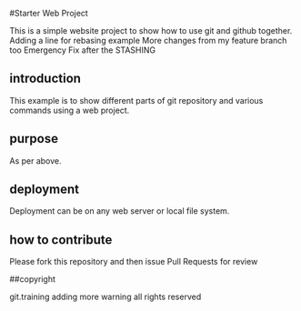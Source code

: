 #Starter Web Project

This is a simple website project to show how to use git and github together.
Adding a line for rebasing example
More changes from my feature branch too
Emergency Fix after the STASHING 

## introduction

This example is to show different parts of git repository and various commands using a web project.

## purpose

As per above.

## deployment

Deployment can be on any web server or local file system.

## how to contribute

Please fork this repository and then issue Pull Requests for review

##copyright

git.training
adding more warning
all rights reserved